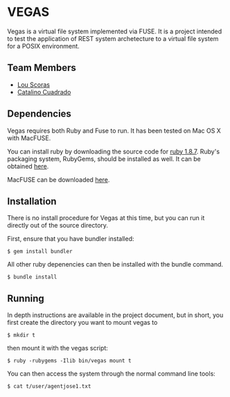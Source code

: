# VEGAS

Vegas is a virtual file system implemented via FUSE.  It is a project intended
to test the application of REST system archetecture to a virtual file system for
a POSIX environment.

## Team Members

* [Lou Scoras](http://github.com/ljsc)
* [Catalino Cuadrado](http://github.com/ccuadrado)

## Dependencies

Vegas requires both Ruby and Fuse to run. It has been tested on Mac OS X with MacFUSE.

You can install ruby by downloading the source code for [ruby
1.8.7](http://ftp.ruby-lang.org/pub/ruby/1.8/ruby-1.8.7-p352.tar.gz). Ruby's
packaging system, RubyGems, should be installed as well. It can be obtained
[here](http://production.cf.rubygems.org/rubygems/rubygems-1.8.5.tgz).

MacFUSE can be downloaded [here](http://code.google.com/p/macfuse/downloads/detail?name=MacFUSE-2.0.3%2C2.dmg&can=2&q=).

## Installation

There is no install procedure for Vegas at this time, but you can run it
directly out of the source directory.

First, ensure that you have bundler installed:

    $ gem install bundler

All other ruby depenencies can then be installed with the bundle command.

    $ bundle install

## Running

In depth instructions are available in the project document, but in short, you
first create the directory you want to mount vegas to

    $ mkdir t

then mount it with the vegas script:

    $ ruby -rubygems -Ilib bin/vegas mount t

You can then access the system through the normal command line tools:

    $ cat t/user/agentjose1.txt


